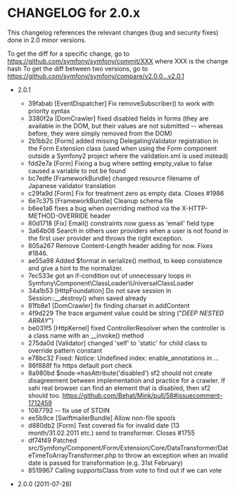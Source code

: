 CHANGELOG for 2.0.x
===================

This changelog references the relevant changes (bug and security fixes) done
in 2.0 minor versions.

To get the diff for a specific change, go to https://github.com/symfony/symfony/commit/XXX where XXX is the change hash
To get the diff between two versions, go to https://github.com/symfony/symfony/compare/v2.0.0...v2.0.1

* 2.0.1

   * 39fabab [EventDispatcher] Fix removeSubscriber() to work with priority syntax
   * 3380f2a [DomCrawler] fixed disabled fields in forms (they are available in the DOM, but their values are not submitted -- whereas before, they were simply removed from the DOM)
   * 2b1bb2c [Form] added missing DelegatingValidator registration in the Form Extension class (used when using the Form component outside a Symfony2 project where the validation.xml is used instead)
   * fdd2e7a [Form] Fixing a bug where setting empty_value to false caused a variable to not be found
   * bc7edfe [FrameworkBundle] changed resource filename of Japanese validator translation
   * c29fa9d [Form] Fix for treatment zero as empty data. Closes #1986
   * 6e7c375 [FrameworkBundle] Cleanup schema file
   * b6ee1a6 fixes a bug when overriding method via the X-HTTP-METHOD-OVERRIDE header
   * 80d1718 [Fix] Email() constraints now guess as 'email' field type
   * 3a64b08 Search in others user providers when a user is not found in the first user provider and throws the right exception.
   * 805a267 Remove Content-Length header adding for now. Fixes #1846.
   * ae55a98 Added $format in serialize() method, to keep consistence and give a hint to the normalizer.
   * 7ec533e got an if-condition out of unnecessary loops in Symfony\Component\ClassLoader\UniversalClassLoader
   * 34a1b53 [HttpFoundation] Do not save session in Session::__destroy() when saved already
   * 81fb8e1 [DomCrawler] fix finding charset in addContent
   * 4f9d229 The trace argument value could be string ("*DEEP NESTED ARRAY*")
   * be031f5 [HttpKernel] fixed ControllerResolver when the controller is a class name with an __invoke() method
   * 275da0d [Validator] changed 'self' to 'static' for child class to override pattern constant
   * e78bc32 Fixed: Notice: Undefined index: enable_annotations in ...
   * 86f888f fix https default port check
   * 8a980bd $node->hasAttribute('disabled') sf2 should not create disagreement between implementation and practice for a crawler. If sahi real browser can find an element that is disabled, then sf2 should too. https://github.com/Behat/Mink/pull/58#issuecomment-1712459
   * 1087792 -- fix use of STDIN
   * ee5b9ce [SwiftmailerBundle] Allow non-file spools
   * d880db2 [Form] Test covered fix for invalid date (13 month/31.02.2011 etc.) send to transformer. Closes #1755
   * df74f49 Patched src/Symfony/Component/Form/Extension/Core/DataTransformer/DateTimeToArrayTransformer.php to throw an exception when an invalid date is passed for transformation (e.g. 31st February)
   * 8519967 Calling supportsClass from vote to find out if we can vote

* 2.0.0 (2011-07-28)
